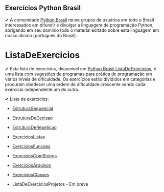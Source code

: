 ## Exercícios Python Brasil

✔ A comunidade [Python Brasil](https://wiki.python.org.br/PythonBrasil) reune grupos de usuários em todo o Brasil 
interessados em difundir e divulgar a linguagem de programação Python, abrigando em seu domínio todo o material editado
sobre esta linguagem em nosso idioma (português do Brasil).

# ListaDeExercicios

✔ Esta lista de exercícios, disponível em [Python Brasil ListaDeExercicios](https://wiki.python.org.br/ListaDeExercicios), 
é uma lista com sugestões de programas para prática de programação em vários níveis de dificuldade. Os exercícios estão
divididos em categorias e procuram obedecer uma ordem de dificuldade crescente sendo cada exercício independente um do outro.

✔ Lista de exercícios:

- [EstruturaSequencial](https://github.com/eliezersilva-dev/PythonBrasil-ListaDeExercicios/tree/master/1%20-%20Estrutura%20Sequencial%2018-18)

- [EstruturaDeDecisao](https://github.com/eliezersilva-dev/PythonBrasil-ListaDeExercicios/tree/master/2%20-%20Estrutura%20De%20Decisao%2028-28)

- [EstruturaDeRepeticao](https://github.com/eliezersilva-dev/PythonBrasil-ListaDeExercicios/tree/master/3%20-%20Estrutura%20de%20Repeti%C3%A7%C3%A3o%2051-51)

- [ExerciciosListas](https://github.com/eliezersilva-dev/PythonBrasil-ListaDeExercicios/tree/master/4%20-%20Exerc%C3%ADcios%20com%20Listas%2024-24)

- [ExerciciosFuncoes](https://github.com/eliezersilva-dev/PythonBrasil-ListaDeExercicios/tree/master/5%20-%20Exerc%C3%ADcios%20Fun%C3%A7%C3%B5es%2014-14)

- [ExerciciosComStrings](https://github.com/eliezersilva-dev/PythonBrasil-ListaDeExercicios/tree/master/6%20-%20Exerc%C3%ADcios%20com%20Strings%2014-14)

- [ExerciciosArquivos](https://github.com/eliezersilva-dev/PythonBrasil-ListaDeExercicios/tree/master/7%20-%20Exerc%C3%ADcios%20com%20Arquivos%2002-02)

- [ExerciciosClasses](https://github.com/eliezersilva-dev/PythonBrasil-ListaDeExercicios/tree/master/8%20-%20Exerc%C3%ADcios%20com%20Classes%2004-17)

- ListaDeExerciciosProjetos - Em breve
